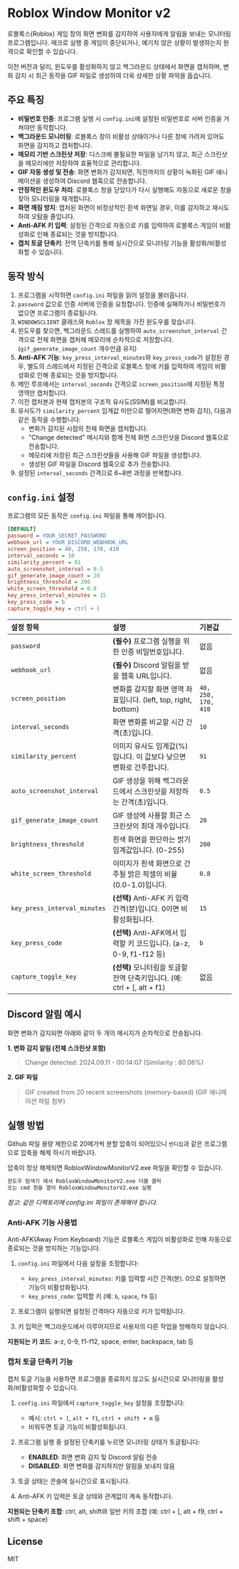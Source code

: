 # Roblox Window Monitor v2

로블록스(Roblox) 게임 창의 화면 변화를 감지하여 사용자에게 알림을 보내는 모니터링 프로그램입니다. 매크로 실행 중 게임이 중단되거나, 예기치 않은 상황이 발생하는지 원격으로 확인할 수 있습니다.

이전 버전과 달리, 윈도우를 활성화하지 않고 백그라운드 상태에서 화면을 캡처하며, 변화 감지 시 최근 동작을 GIF 파일로 생성하여 더욱 상세한 상황 파악을 돕습니다.

## 주요 특징

- **비밀번호 인증**: 프로그램 실행 시 `config.ini`에 설정된 비밀번호로 서버 인증을 거쳐야만 동작합니다.
- **백그라운드 모니터링**: 로블록스 창이 비활성 상태이거나 다른 창에 가려져 있어도 화면을 감지하고 캡처합니다.
- **메모리 기반 스크린샷 저장**: 디스크에 불필요한 파일을 남기지 않고, 최근 스크린샷을 메모리에만 저장하여 효율적으로 관리합니다.
- **GIF 자동 생성 및 전송**: 화면 변화가 감지되면, 직전까지의 상황이 녹화된 GIF 애니메이션을 생성하여 Discord 웹훅으로 전송합니다.
- **안정적인 윈도우 처리**: 로블록스 창을 닫았다가 다시 실행해도 자동으로 새로운 창을 찾아 모니터링을 재개합니다.
- **화면 깨짐 방지**: 캡처된 화면이 비정상적인 흰색 화면일 경우, 이를 감지하고 재시도하여 오탐을 줄입니다.
- **Anti-AFK 키 입력**: 설정된 간격으로 자동으로 키를 입력하여 로블록스 게임이 비활성화로 인해 종료되는 것을 방지합니다.
- **캡처 토글 단축키**: 전역 단축키를 통해 실시간으로 모니터링 기능을 활성화/비활성화할 수 있습니다.

## 동작 방식

1.  프로그램을 시작하면 `config.ini` 파일을 읽어 설정을 불러옵니다.
2.  `password` 값으로 인증 서버에 인증을 요청합니다. 인증에 실패하거나 비밀번호가 없으면 프로그램이 종료됩니다.
3.  `WINDOWSCLIENT` 클래스와 `Roblox` 창 제목을 가진 윈도우를 찾습니다.
4.  윈도우를 찾으면, 백그라운드 스레드를 실행하여 `auto_screenshot_interval` 간격으로 전체 화면을 캡처해 메모리에 순차적으로 저장합니다. (`gif_generate_image_count` 개수만큼 유지)
5.  **Anti-AFK 기능**: `key_press_interval_minutes`와 `key_press_code`가 설정된 경우, 별도의 스레드에서 지정된 간격으로 로블록스 창에 키를 입력하여 게임이 비활성화로 인해 종료되는 것을 방지합니다.
6.  메인 루프에서는 `interval_seconds` 간격으로 `screen_position`에 지정된 특정 영역만 캡처합니다.
7.  이전 캡처본과 현재 캡처본의 구조적 유사도(SSIM)를 비교합니다.
8.  유사도가 `similarity_percent` 임계값 미만으로 떨어지면(화면 변화 감지), 다음과 같은 동작을 수행합니다:
    -   변화가 감지된 시점의 전체 화면을 캡처합니다.
    -   "Change detected" 메시지와 함께 전체 화면 스크린샷을 Discord 웹훅으로 전송합니다.
    -   메모리에 저장된 최근 스크린샷들을 사용해 GIF 파일을 생성합니다.
    -   생성된 GIF 파일을 Discord 웹훅으로 추가 전송합니다.
9.  설정된 `interval_seconds` 간격으로 6~8번 과정을 반복합니다.

## `config.ini` 설정

프로그램의 모든 동작은 `config.ini` 파일을 통해 제어됩니다.

```ini
[DEFAULT]
password = YOUR_SECRET_PASSWORD
webhook_url = YOUR_DISCORD_WEBHOOK_URL
screen_position = 40, 250, 170, 410
interval_seconds = 10
similarity_percent = 91
auto_screenshot_interval = 0.5
gif_generate_image_count = 20
brightness_threshold = 200
white_screen_threshold = 0.8
key_press_interval_minutes = 15
key_press_code = b
capture_toggle_key = ctrl + [
```

| 설정 항목 | 설명 | 기본값 |
| :--- | :--- | :--- |
| `password` | **(필수)** 프로그램 실행을 위한 인증 비밀번호입니다. | 없음 |
| `webhook_url` | **(필수)** Discord 알림을 받을 웹훅 URL입니다. | 없음 |
| `screen_position` | 변화를 감지할 화면 영역 좌표입니다. (left, top, right, bottom) | `40, 250, 170, 410` |
| `interval_seconds` | 화면 변화를 비교할 시간 간격(초)입니다. | `10` |
| `similarity_percent` | 이미지 유사도 임계값(%)입니다. 이 값보다 낮으면 변화로 간주합니다. | `91` |
| `auto_screenshot_interval` | GIF 생성을 위해 백그라운드에서 스크린샷을 저장하는 간격(초)입니다. | `0.5` |
| `gif_generate_image_count` | GIF 생성에 사용할 최근 스크린샷의 최대 개수입니다. | `20` |
| `brightness_threshold` | 흰색 화면을 판단하는 밝기 임계값입니다. (0-255) | `200` |
| `white_screen_threshold` | 이미지가 흰색 화면으로 간주될 밝은 픽셀의 비율(0.0-1.0)입니다. | `0.8` |
| `key_press_interval_minutes` | **(선택)** Anti-AFK 키 입력 간격(분)입니다. 0이면 비활성화됩니다. | `15` |
| `key_press_code` | **(선택)** Anti-AFK에서 입력할 키 코드입니다. (a-z, 0-9, f1-f12 등) | `b` |
| `capture_toggle_key` | **(선택)** 모니터링을 토글할 전역 단축키입니다. (예: ctrl + [, alt + f1) | 없음 |


## Discord 알림 예시

화면 변화가 감지되면 아래와 같이 두 개의 메시지가 순차적으로 전송됩니다.

**1. 변화 감지 알림 (전체 스크린샷 포함)**
> Change detected: 2024.09.11 - 00:14:07 (Similarity : 80.06%)

**2. GIF 파일**
> GIF created from 20 recent screenshots (memory-based)
> (GIF 애니메이션 파일 첨부)

## 실행 방법

Github 파일 용량 제한으로 20메가씩 분할 압축이 되어있으니 `반디집`과 같은 프로그램으로 압축을 해제 하시기 바랍니다.

압축이 정상 해제되면 RobloxWindowMonitorV2.exe 파일을 확인할 수 있습니다.

```bash
윈도우 탐색기 에서 RobloxWindowMonitorV2.exe 더블 클릭
또는 cmd 창을 열어 RobloxWindowMonitorV2.exe 실행
```
*참고: 같은 디렉토리에 config.ini 파일이 존재해야 합니다.*

### Anti-AFK 기능 사용법

Anti-AFK(Away From Keyboard) 기능은 로블록스 게임이 비활성화로 인해 자동으로 종료되는 것을 방지하는 기능입니다.

1. `config.ini` 파일에서 다음 설정을 조정합니다:
   - `key_press_interval_minutes`: 키를 입력할 시간 간격(분). 0으로 설정하면 기능이 비활성화됩니다.
   - `key_press_code`: 입력할 키 (예: `b`, `space`, `f9` 등)

2. 프로그램이 실행되면 설정된 간격마다 자동으로 키가 입력됩니다.

3. 키 입력은 백그라운드에서 이루어지므로 사용자의 다른 작업을 방해하지 않습니다.

**지원되는 키 코드**: a-z, 0-9, f1-f12, space, enter, backspace, tab 등

### 캡처 토글 단축키 기능

캡처 토글 기능을 사용하면 프로그램을 종료하지 않고도 실시간으로 모니터링을 활성화/비활성화할 수 있습니다.

1. `config.ini` 파일에서 `capture_toggle_key` 설정을 조정합니다:
   - 예시: `ctrl + [`, `alt + f1`, `ctrl + shift + m` 등
   - 비워두면 토글 기능이 비활성화됩니다.

2. 프로그램 실행 중 설정된 단축키를 누르면 모니터링 상태가 토글됩니다:
   - **ENABLED**: 화면 변화 감지 및 Discord 알림 전송
   - **DISABLED**: 화면 변화를 감지하지만 알림을 보내지 않음

3. 토글 상태는 콘솔에 실시간으로 표시됩니다.

4. Anti-AFK 키 입력은 토글 상태와 관계없이 계속 동작합니다.

**지원되는 단축키 조합**: ctrl, alt, shift와 일반 키의 조합 (예: ctrl + [, alt + f9, ctrl + shift + space)

## License

MIT
